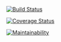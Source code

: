[![Build Status](https://travis-ci.com/John-Akins/travisci.svg?branch=master)](https://travis-ci.com/John-Akins/travisci)

[![Coverage Status](https://coveralls.io/repos/github/John-Akins/travisci/badge.svg?branch=master)](https://coveralls.io/github/John-Akins/travisci?branch=master)

[![Maintainability](https://api.codeclimate.com/v1/badges/043080206e2be13547f4/maintainability)](https://codeclimate.com/github/John-Akins/travisci/maintainability)